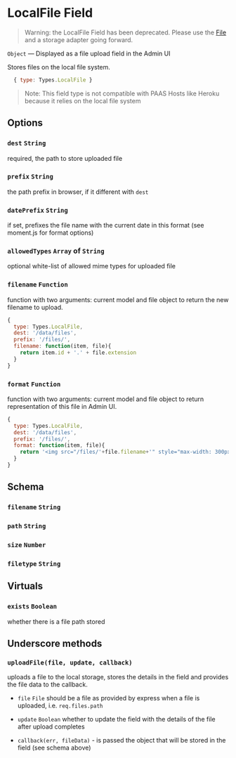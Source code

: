 # LocalFile Field

> Warning: the LocalFile Field has been deprecated. Please use the [File](/field/File) and a storage adapter going forward.

`Object` — Displayed as a file upload field in the Admin UI

Stores files on the local file system.

```js
  { type: Types.LocalFile }
```

> Note: This field type is not compatible with PAAS Hosts like Heroku because it relies on the local file system

## Options

### `dest` `String`
required, the path to store uploaded file

### `prefix` `String`
the path prefix in browser, if it different with `dest`

### `datePrefix` `String`
if set, prefixes the file name with the current date in this format (see moment.js for format options)

### `allowedTypes` `Array` of `String`
optional white-list of allowed mime types for uploaded file

### `filename` `Function`
function with two arguments: current model and file object to return the new filename to upload.

```js
{
  type: Types.LocalFile,
  dest: '/data/files',
  prefix: '/files/',
  filename: function(item, file){
    return item.id + '.' + file.extension
  }
}
```
### `format` `Function`
function with two arguments: current model and file object to return representation of this file in Admin UI.

```js
{
  type: Types.LocalFile,
  dest: '/data/files',
  prefix: '/files/',
  format: function(item, file){
    return '<img src="/files/'+file.filename+'" style="max-width: 300px">'
  }
}
```

## Schema

### `filename` `String`
### `path` `String`
### `size` `Number`
### `filetype` `String`

## Virtuals

### `exists` `Boolean`
whether there is a file path stored

## Underscore methods

### `uploadFile(file, update, callback)`
uploads a file to the local storage, stores the details in the field and provides the file data to the callback.

* `file` `File` should be a file as provided by express when a file is uploaded, i.e. `req.files.path`

* `update` `Boolean` whether to update the field with the details of the file after upload completes

* `callback(err, fileData)` - is passed the object that will be stored in the field (see schema above)
